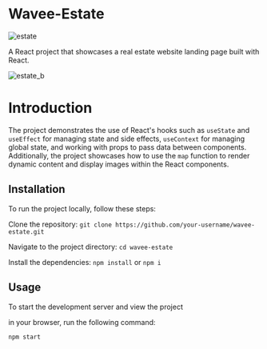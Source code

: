 
# Wavee-Estate

![estate](https://github.com/Oghene-agba/Wavee-Estate/assets/72680556/e3faf000-950b-4bca-91ac-6af7c7e67fc4)


A React project that showcases a real estate website landing page built with React.

![estate_b](https://github.com/Oghene-agba/Wavee-Estate/assets/72680556/2d8693f5-966d-4f63-a335-90cc67a68bb8)



# Introduction

The project demonstrates the use of React's hooks such as `useState` and `useEffect` for managing state and side effects, `useContext` for managing global state, and working with props to pass data between components. Additionally, the project showcases how to use the `map` function to render dynamic content and display images within the React components.

## Installation

To run the project locally, follow these steps:

Clone the repository: `git clone https://github.com/your-username/wavee-estate.git`

Navigate to the project directory: `cd wavee-estate`

Install the dependencies: `npm install` or `npm i`
    
## Usage

To start the development server and view the project 

in your browser, run the following command:

<pre><code>npm start</code></pre>


